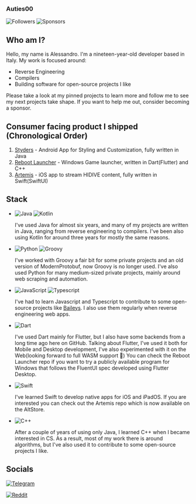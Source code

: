 ### Auties00

![Followers](https://img.shields.io/github/followers/Auties00?style=for-the-badge)
![Sponsors](https://img.shields.io/github/sponsors/Auties00?style=for-the-badge)

## Who am I?

Hello, my name is Alessandro. I'm a nineteen-year-old developer based in Italy.
My work is focused around:
- Reverse Engineering
- Compilers
- Building software for open-source projects I like

Please take a look at my pinned projects to learn more and follow me to see my next projects take shape.
If you want to help me out, consider becoming a sponsor.

## Consumer facing product I shipped (Chronological Order)

1. [Styders](https://github.com/Auties00/Styders) - Android App for Styling and Customization, fully written in Java
2. [Reboot Launcher](https://github.com/Auties00/Reboot-Launcher) - Windows Game launcher, written in Dart(Flutter) and C++
3. [Artemis](https://github.com/Auties00/Artemis) - iOS app to stream HIDIVE content, fully written in Swift(SwiftUI)

## Stack

- ![Java](https://img.shields.io/badge/Java-ED8B00?style=for-the-badge&logo=openjdk&logoColor=white) ![Kotlin](https://img.shields.io/badge/Kotlin-7F52FF?style=for-the-badge&logo=Kotlin&logoColor=white)
  
  I've used Java for almost six years, and many of my projects are written in Java, ranging from reverse engineering to compilers.
  I've been also using Kotlin for around three years for mostly the same reasons.
  
- ![Python](https://img.shields.io/badge/python-3670A0?style=for-the-badge&logo=python&logoColor=ffdd54) ![Groovy](https://img.shields.io/badge/Groovy-5E97B6?style=for-the-badge&logo=Apache%20Groovy&logoColor=white)
  
  I've worked with Groovy a fair bit for some private projects and an old version of ModernProtobuf, now Groovy is no longer used. 
  I've also used Python for many medium-sized private projects, mainly around web scraping and automation.

- ![JavaScript](https://img.shields.io/badge/javascript-%23323330.svg?style=for-the-badge&logo=javascript&logoColor=%23F7DF1E) ![Typescript](https://img.shields.io/badge/TypeScript-007ACC?style=for-the-badge&logo=typescript&logoColor=white)
  
  I've had to learn Javascript and Typescript to contribute to some open-source projects like [Baileys](https://github.com/WhiskeySockets/Baileys).
  I also use them regularly when reverse engineering web apps.

- ![Dart](https://img.shields.io/badge/Dart-0175C2?style=for-the-badge&logo=dart&logoColor=white)

  I've used Dart mainly for Flutter, but I also have some backends from a long time ago here on GitHub.
  Talking about Flutter, I've used it both for Mobile and Desktop development, I've also experimented with it on the Web(looking forward to full WASM support 🙂)
  You can check the Reboot Launcher repo if you want to try a publicly available program for Windows that follows the FluentUI spec developed using Flutter Desktop.

- ![Swift](https://img.shields.io/badge/Swift-FA7343?style=for-the-badge&logo=swift&logoColor=white)

  I've learned Swift to develop native apps for iOS and iPadOS. 
  If you are interested you can check out the Artemis repo which is now available on the AltStore.

- ![C++](https://img.shields.io/badge/C%2B%2B-00599C?style=for-the-badge&logo=c%2B%2B&logoColor=white)
  
  After a couple of years of using only Java, I learned C++ when I became interested in CS.
  As a result, most of my work there is around algorithms, but I've also used it to contribute to some open-source projects I like.
  

## Socials
[![Telegram](https://img.shields.io/badge/Telegram-000?style=for-the-badge&logo=telegram&logoColor=2CA5E0)](https://t.me/Auties00)

[![Reddit](https://img.shields.io/badge/Reddit-000?style=for-the-badge&logo=reddit&logoColor=FF4500)](https://www.reddit.com/user/Alex0589)

 
